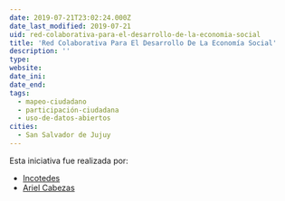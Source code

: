 ```yaml
---
date: 2019-07-21T23:02:24.000Z
date_last_modified: 2019-07-21
uid: red-colaborativa-para-el-desarrollo-de-la-economia-social
title: 'Red Colaborativa Para El Desarrollo De La Economía Social'
description: ''
type: 
website: 
date_ini: 
date_end: 
tags:
  - mapeo-ciudadano
  - participación-ciudadana
  - uso-de-datos-abiertos
cities: 
  - San Salvador de Jujuy
---
```


Esta iniciativa fue realizada por:

- [Incotedes](/organizaciones/incotedes)
- [Ariel Cabezas](/organizaciones/ariel-cabezas)
